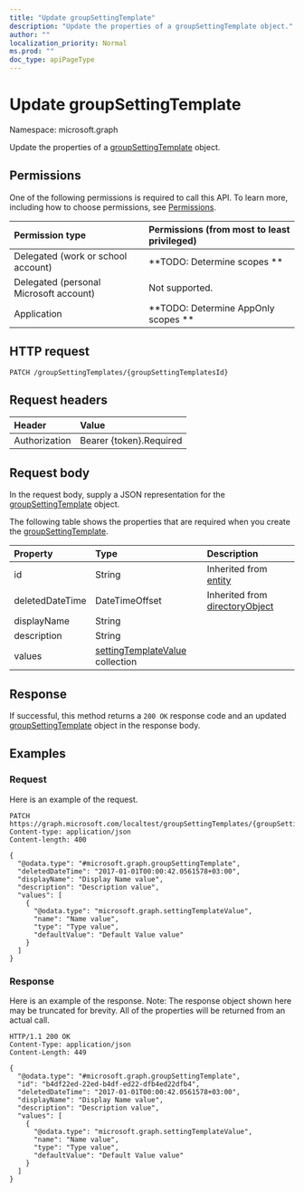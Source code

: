 ```yaml
---
title: "Update groupSettingTemplate"
description: "Update the properties of a groupSettingTemplate object."
author: ""
localization_priority: Normal
ms.prod: ""
doc_type: apiPageType
---
```


# Update groupSettingTemplate

Namespace: microsoft.graph

Update the properties of a [groupSettingTemplate](../resources/groupsettingtemplate.md) object.

## Permissions
One of the following permissions is required to call this API. To learn more, including how to choose permissions, see [Permissions](/concepts/permissions-reference.md).

|Permission type|Permissions (from most to least privileged)|
|:---|:---|
|Delegated (work or school account)|**TODO: Determine scopes **|
|Delegated (personal Microsoft account)|Not supported.|
|Application|**TODO: Determine AppOnly scopes **|

## HTTP request
<!-- {
  "blockType": "ignored"
}
-->
``` http
PATCH /groupSettingTemplates/{groupSettingTemplatesId}
```

## Request headers
|Header|Value|
|:---|:---|
|Authorization|Bearer {token}.Required|

## Request body
In the request body, supply a JSON representation for the [groupSettingTemplate](../resources/groupsettingtemplate.md) object.

The following table shows the properties that are required when you create the [groupSettingTemplate](../resources/groupsettingtemplate.md).

|Property|Type|Description|
|:---|:---|:---|
|id|String| Inherited from [entity](../resources/entity.md)|
|deletedDateTime|DateTimeOffset| Inherited from [directoryObject](../resources/directoryobject.md)|
|displayName|String||
|description|String||
|values|[settingTemplateValue](../resources/settingtemplatevalue.md) collection||



## Response
If successful, this method returns a `200 OK` response code and an updated [groupSettingTemplate](../resources/groupsettingtemplate.md) object in the response body.

## Examples

### Request
Here is an example of the request.
<!-- {
  "blockType": "request",
  "name": "update_groupsettingtemplate"
}
-->
``` http
PATCH https://graph.microsoft.com/localtest/groupSettingTemplates/{groupSettingTemplatesId}
Content-type: application/json
Content-length: 400

{
  "@odata.type": "#microsoft.graph.groupSettingTemplate",
  "deletedDateTime": "2017-01-01T00:00:42.0561578+03:00",
  "displayName": "Display Name value",
  "description": "Description value",
  "values": [
    {
      "@odata.type": "microsoft.graph.settingTemplateValue",
      "name": "Name value",
      "type": "Type value",
      "defaultValue": "Default Value value"
    }
  ]
}
```

### Response
Here is an example of the response. Note: The response object shown here may be truncated for brevity. All of the properties will be returned from an actual call.
<!-- {
  "blockType": "response",
  "truncated": true
}
-->
``` http
HTTP/1.1 200 OK
Content-Type: application/json
Content-Length: 449

{
  "@odata.type": "#microsoft.graph.groupSettingTemplate",
  "id": "b4df22ed-22ed-b4df-ed22-dfb4ed22dfb4",
  "deletedDateTime": "2017-01-01T00:00:42.0561578+03:00",
  "displayName": "Display Name value",
  "description": "Description value",
  "values": [
    {
      "@odata.type": "microsoft.graph.settingTemplateValue",
      "name": "Name value",
      "type": "Type value",
      "defaultValue": "Default Value value"
    }
  ]
}
```

